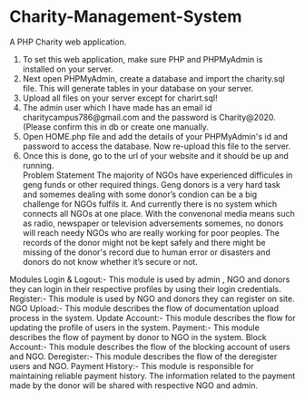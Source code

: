 # Charity-Management-System
A PHP Charity web application.
<ol>
  <li>To set this web application, make sure PHP and PHPMyAdmin is installed on your server.</li>
<li>Next open PHPMyAdmin, create a database and import the charity.sql file. This will generate tables in your database on your server.</li>
<li>Upload all files on your server except for charirt.sql!</li>
<li>The admin user which I have made has an email id charitycampus786@gmail.com and the password is Charity@2020. (Please confirm this in db or create one manually.</li>
<li>Open HOME.php file and add the details of your PHPMyAdmin's id and password to access the database. Now re-upload this file to the server.</li>
<li>Once this is done, go to the url of your website and it should be up and running.</li>
Problem Statement
The majority of NGOs have experienced difficules in geng funds or other required things. Geng donors is a very hard task and somemes dealing with some donor’s condion can be a big challenge for NGOs fulfils it. And currently there is no system which connects all NGOs at one place. With the convenonal media means such as radio, newspaper or television adversements somemes, no donors will reach needy NGOs who are really working for poor peoples. The records of the donor might not be kept safely and there might be missing of the donor's record due to human error or disasters and donors do not know whether it’s secure or not.
</ol>
Modules
Login & Logout:- This module is used by admin , NGO and donors they can login in their respective profiles by using their login credentials.
Register:- This module is used by NGO and donors they can register on site.
NGO Upload:- This module describes the flow of documentation upload process in the system.
Update Account:- This module describes the flow for updating the profile of users in the system.
Payment:- This module describes the flow of payment by donor to NGO in the system.
Block Account:- This module describes the flow of the blocking account of users and NGO.
Deregister:- This module describes the flow of the deregister users and NGO.
Payment History:- This module is responsible for maintaining reliable payment history. The information related to the payment made by the donor will be shared with respective NGO and admin.
